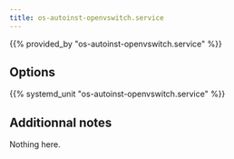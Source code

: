 ```yaml
---
title: os-autoinst-openvswitch.service
---
```


{{% provided_by "os-autoinst-openvswitch.service" %}}

## Options

{{% systemd_unit "os-autoinst-openvswitch.service" %}}

## Additionnal notes

Nothing here.